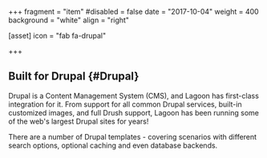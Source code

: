 +++
fragment = "item"
#disabled = false
date = "2017-10-04"
weight = 400
background = "white"
align = "right"

[asset]
  icon = "fab fa-drupal"

+++
## Built for Drupal {#Drupal}

Drupal is a Content Management System (CMS), and Lagoon has first-class integration for it. From support for all common Drupal services, built-in customized images, and full Drush support, Lagoon has been running some of the web's largest Drupal sites for years!

There are a number of Drupal templates - covering scenarios with different search options, optional caching and even database backends. 
